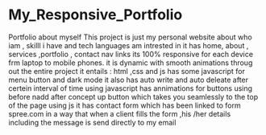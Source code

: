 # My_Responsive_Portfolio
Portfolio about myself
This project is just my personal website about who iam , skilll i have and tech languages am intrested in
it has  home, about , services ,portfolio , contact nav links 
its 100% responsive for each device frm laptop to mobile phones.
it is dynamic with smooth animations throug out the entire project
it entails : html ,css and js has some javascript for menu button and dark mode
it also has auto write and auto deleate after certein interval of time using javascript
has  annimations  for  buttons using before nadd after concept
up button which takes you seamlessly to the top of the page using js
it has contact form which has been linked to form spree.com  in a way that when a client fills the form ,his /her details including the message is send directly to my email 
